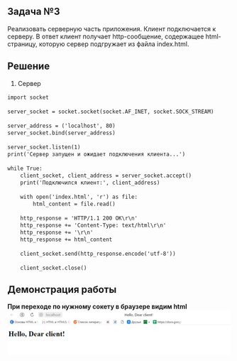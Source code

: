 ## Задача №3

Реализовать серверную часть приложения. Клиент подключается к серверу. 
В ответ клиент получает http-сообщение, содержащее html-страницу, 
которую сервер подгружает из файла index.html.

## Решение

1. Сервер

```
import socket

server_socket = socket.socket(socket.AF_INET, socket.SOCK_STREAM)

server_address = ('localhost', 80)
server_socket.bind(server_address)

server_socket.listen(1)
print('Сервер запущен и ожидает подключения клиента...')

while True:
    client_socket, client_address = server_socket.accept()
    print('Подключился клиент:', client_address)

    with open('index.html', 'r') as file:
        html_content = file.read()

    http_response = 'HTTP/1.1 200 OK\r\n'
    http_response += 'Content-Type: text/html\r\n'
    http_response += '\r\n'
    http_response += html_content

    client_socket.send(http_response.encode('utf-8'))

    client_socket.close()
```

## Демонстрация работы
**При переходе по нужному сокету в браузере видим html**![img.png](img.png)